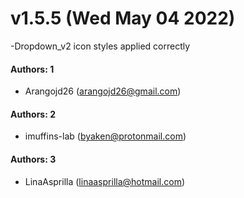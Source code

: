 # v1.5.5 (Wed May 04 2022)

-Dropdown_v2 icon styles applied correctly

#### Authors: 1

- Arangojd26 (arangojd26@gmail.com)

#### Authors: 2

- imuffins-lab (byaken@protonmail.com)

#### Authors: 3

- LinaAsprilla (linaasprilla@hotmail.com)
